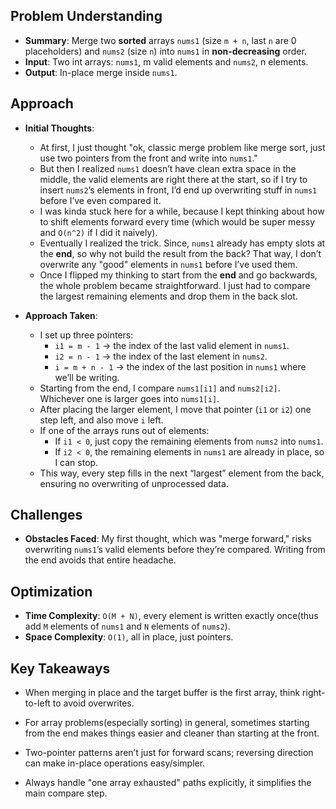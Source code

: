 <!-- Problem 88. Merge Sorted Array notes -->
## Problem Understanding

- **Summary**: Merge two **sorted** arrays `nums1` (size `m + n`, last `n` are 0 placeholders) and `nums2` (size `n`) into `nums1` in **non-decreasing** order.
- **Input**: Two int arrays: `nums1`, m valid elements and `nums2`, n elements.
- **Output**: In-place merge inside `nums1`.

## Approach

- **Initial Thoughts**:

  - At first, I just thought "ok, classic merge problem like merge sort, just use two pointers from the front and write into `nums1`."
  - But then I realized `nums1` doesn’t have clean extra space in the middle, the valid elements are right there at the start, so if I try to insert `nums2`’s elements in front, I’d end up overwriting stuff in `nums1` before I’ve even compared it.
  - I was kinda stuck here for a while, because I kept thinking about how to shift elements forward every time (which would be super messy and `O(n^2)` if I did it naively).
  - Eventually I realized the trick. Since, `nums1` already has empty slots at the **end**, so why not build the result from the back? That way, I don’t overwrite any "good" elements in `nums1` before I’ve used them.
  - Once I flipped my thinking to start from the **end** and go backwards, the whole problem became straightforward. I just had to compare the largest remaining elements and drop them in the back slot.

- **Approach Taken**:
  - I set up three pointers:
    - `i1 = m - 1` → the index of the last valid element in `nums1`.
    - `i2 = n - 1` → the index of the last element in `nums2`.
    - `i = m + n - 1` → the index of the last position in `nums1` where we’ll be writing.
  - Starting from the end, I compare `nums1[i1]` and `nums2[i2]`. Whichever one is larger goes into `nums1[i]`.
  - After placing the larger element, I move that pointer (`i1` or `i2`) one step left, and also move `i` left.
  - If one of the arrays runs out of elements:
    - If `i1 < 0`, just copy the remaining elements from `nums2` into `nums1`.
    - If `i2 < 0`, the remaining elements in `nums1` are already in place, so I can stop.
  - This way, every step fills in the next “largest” element from the back, ensuring no overwriting of unprocessed data.

## Challenges

- **Obstacles Faced**: My first thought, which was "merge forward," risks overwriting `nums1`’s valid elements before they’re compared. Writing from the end avoids that entire headache.
<!-- - **Edge Cases**: None -->

## Optimization

- **Time Complexity**: `O(M + N)`, every element is written exactly once(thus add `M` elements of `nums1` and `N` elements of `nums2`).
- **Space Complexity**: `O(1)`, all in place, just pointers.

<!-- ## Alternative Solutions

- none -->

## Key Takeaways

- When merging in place and the target buffer is the first array, think right-to-left to avoid overwrites.

- For array problems(especially sorting) in general, sometimes starting from the end makes things easier and cleaner than starting at the front.

- Two-pointer patterns aren’t just for forward scans; reversing direction can make in-place operations easy/simpler.

- Always handle "one array exhausted" paths explicitly, it simplifies the main compare step.

<!-- ## Additional Resources
- N/A -->
